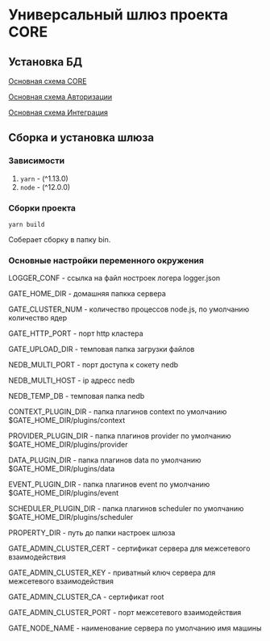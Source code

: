 # Универсальный шлюз проекта CORE

## Установка БД

[Основная схема CORE](dbms/README.md)

[Основная схема Авторизации](dbms_auth/README.md)

[Основная схема Интеграция](dbms_integration/README.md)

## Сборка и установка шлюза 
### Зависимости

1. `yarn` - (^1.13.0)
2. `node` - (^12.0.0)

### Сборки проекта 

```yarn build```

Соберает сборку в папку bin.

### Основные настройки переменного окружения

LOGGER_CONF - ссылка на файл ностроек логера logger.json

GATE_HOME_DIR - домашняя папкка сервера

GATE_CLUSTER_NUM - количество процессов node.js, по умолчанию количество ядер

GATE_HTTP_PORT - порт http кластера

GATE_UPLOAD_DIR - темповая папка загрузки файлов

NEDB_MULTI_PORT - порт доступа к сокету nedb 

NEDB_MULTI_HOST - ip адресс nedb

NEDB_TEMP_DB - темповая папка nedb

CONTEXT_PLUGIN_DIR - папка плагинов context по умолчанию $GATE_HOME_DIR/plugins/context

PROVIDER_PLUGIN_DIR - папка плагинов provider по умолчанию $GATE_HOME_DIR/plugins/provider

DATA_PLUGIN_DIR - папка плагинов data по умолчанию $GATE_HOME_DIR/plugins/data

EVENT_PLUGIN_DIR - папка плагинов event по умолчанию $GATE_HOME_DIR/plugins/event

SCHEDULER_PLUGIN_DIR - папка плагинов scheduler по умолчанию $GATE_HOME_DIR/plugins/scheduler

PROPERTY_DIR - путь до папки настроек шлюза

GATE_ADMIN_CLUSTER_CERT - сертификат сервера для межсетевого взаимодействия

GATE_ADMIN_CLUSTER_KEY - приватный ключ сервера для межсетевого взаимодействия

GATE_ADMIN_CLUSTER_CA - сертификат root

GATE_ADMIN_CLUSTER_PORT - порт межсетевого взаимодействия

GATE_NODE_NAME - наименование сервера по умолчанию имя машины
